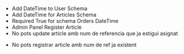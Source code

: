 + Add DateTime to User Schema
+ Add DateTime for Articles Schema
+ Required True for schema Orders DateTime
+ Admin Panel Register Article
+ No pots update article amb num de referencia que ja estigui asignat
- No pots registrar article amb num de ref ja existent